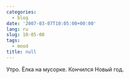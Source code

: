 ```yaml
---
categories:
  - blog
date: '2007-03-07T10:05:00+00:00'
lang: ru
slug: 10-05-00
tags:
  - mood
title: null
---
```




Утро. Ёлка на мусорке. Кончился Новый год.